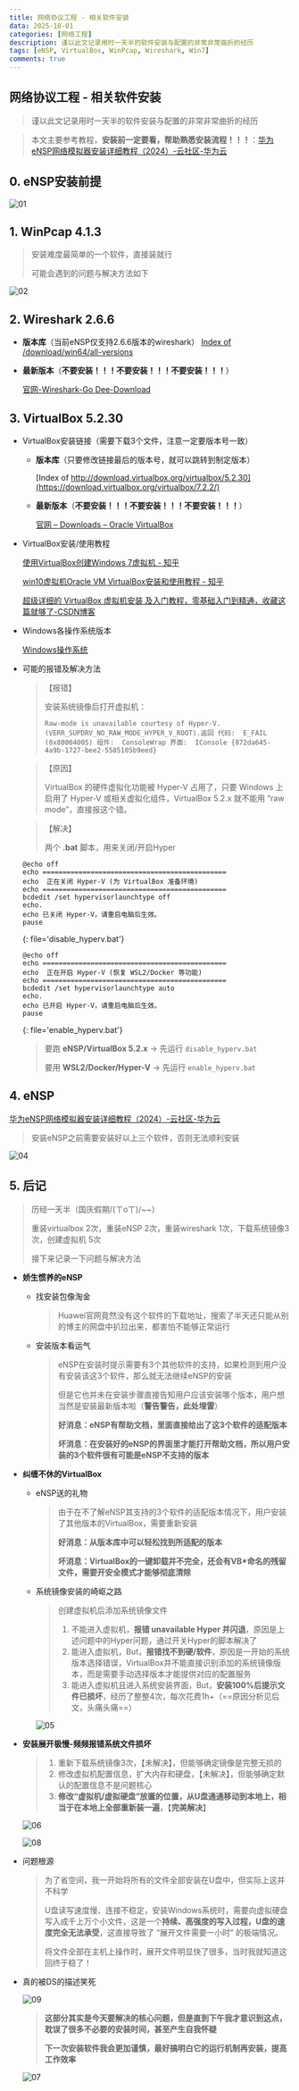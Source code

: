 ```yaml
---
title: 网络协议工程 - 相关软件安装
data: 2025-10-01
categories: [网络工程]
description: 谨以此文记录用时一天半的软件安装与配置的非常非常曲折的经历
tags: [eNSP, VirtualBox, WinPcap, Wireshark, Win7]
comments: true
---
```


## 网络协议工程 - 相关软件安装

> 谨以此文记录用时一天半的软件安装与配置的非常非常曲折的经历

> 本文主要参考教程，**安装前一定要看，帮助熟悉安装流程！！！**：[华为eNSP网络模拟器安装详细教程（2024）-云社区-华为云](https://bbs.huaweicloud.com/blogs/422935)

## 0. eNSP安装前提 

![01](/img/2025-10-01/image01.png)
## 1. WinPcap 4.1.3

> 安装难度最简单的一个软件，直接装就行
>
> 可能会遇到的问题与解决方法如下

![02](/img/2025-10-01/image02.png)

## 2. Wireshark 2.6.6

- **版本库**（当前eNSP仅支持2.6.6版本的wireshark）
[Index of /download/win64/all-versions](https://1.as.dl.wireshark.org/win64/all-versions/)
  
- **最新版本**（**不要安装！！！不要安装！！！不要安装！！！**）

  [官网-Wireshark-Go Dee-Download](https://www.wireshark.org/download.html)

## 3. VirtualBox 5.2.30

- VirtualBox安装链接（需要下载3个文件，注意一定要版本号一致）

  - **版本库**（只要修改链接最后的版本号，就可以跳转到制定版本）

    [Index of http://download.virtualbox.org/virtualbox/5.2.30](https://download.virtualbox.org/virtualbox/7.2.2/)

  - **最新版本**（**不要安装！！！不要安装！！！不要安装！！！**）

    [官网 – Downloads – Oracle VirtualBox](https://www.virtualbox.org/wiki/Downloads)

- VirtualBox安装/使用教程

  [使用VirtualBox创建Windows 7虚拟机 - 知乎](https://zhuanlan.zhihu.com/p/393517485)

  [ win10虚拟机Oracle VM VirtualBox安装和使用教程 - 知乎](https://zhuanlan.zhihu.com/p/111567471)

  [超级详细的 VirtualBox 虚拟机安装 及入门教程，零基础入门到精通，收藏这篇就够了-CSDN博客](https://blog.csdn.net/logic1001/article/details/147259511)

- Windows各操作系统版本

  [Windows操作系统](https://next.itellyou.cn/Original/Index#cbp=Product?ID=6f677346-0a09-43fa-b60d-e878ed7625a0)

- 可能的报错及解决方法

  > 【报错】
  >
  > 安装系统镜像后打开虚拟机：
  >
  > `Raw-mode is unavailable courtesy of Hyper-V. (VERR_SUPDRV_NO_RAW_MODE_HYPER_V_ROOT).返回 代码:  E_FAIL (0x80004005) 组件:  ConsoleWrap 界面:  IConsole {872da645-4a9b-1727-bee2-5585105b9eed}`
  
  > 【原因】
  >
  > VirtualBox 的硬件虚拟化功能被 Hyper-V 占用了，只要 Windows 上启用了 Hyper-V 或相关虚拟化组件，VirtualBox 5.2.x 就不能用 “raw mode”，直接报这个错。
  
  > 【解决】
  >
  > 两个 **.bat** 脚本，用来关闭/开启Hyper
  
  ```
  @echo off 
  echo ==============================================
  echo  正在关闭 Hyper-V (为 VirtualBox 准备环境)
  echo ==============================================
  bcdedit /set hypervisorlaunchtype off
  echo.
  echo 已关闭 Hyper-V，请重启电脑后生效。
  pause
  ```
  {: file='disable_hyperv.bat'}
  
  ```
  @echo off
  echo ==============================================
  echo  正在开启 Hyper-V (恢复 WSL2/Docker 等功能)
  echo ==============================================
  bcdedit /set hypervisorlaunchtype auto
  echo.
  echo 已开启 Hyper-V，请重启电脑后生效。
  pause
  ```
  {: file='enable_hyperv.bat'}
  
  > 要跑 **eNSP/VirtualBox 5.2.x** → 先运行 `disable_hyperv.bat`
  >
  > 要用 **WSL2/Docker/Hyper-V** → 先运行 `enable_hyperv.bat`
  

## 4. eNSP

[华为eNSP网络模拟器安装详细教程（2024）-云社区-华为云](https://bbs.huaweicloud.com/blogs/422935)

> 安装eNSP之前需要安装好以上三个软件，否则无法顺利安装

![04](/img/2025-10-01/image04.png)

## 5. 后记

> 历经一天半（国庆假期/(ㄒoㄒ)/~~）
>
> 重装virtualbox 2次，重装eNSP 2次，重装wireshark 1次，下载系统镜像3次，创建虚拟机 5次
>
> 接下来记录一下问题与解决方法

- **娇生惯养的eNSP**

  - 找安装包像淘金

    > Huawei官网竟然没有这个软件的下载地址，搜索了半天还只能从别的博主的网盘中扒拉出来，都害怕不能够正常运行

  - 安装版本看运气

    > eNSP在安装时提示需要有3个其他软件的支持，如果检测到用户没有安装该这3个软件，那么就无法继续eNSP的安装
    >
    > 但是它也并未在安装步骤直接告知用户应该安装哪个版本，用户想当然是安装最新版本啦（**警告警告，此处埋雷**）
    >
    > **好消息：eNSP有帮助文档，里面直接给出了这3个软件的适配版本**
    >
    > **坏消息：在安装好的eNSP的界面里才能打开帮助文档，所以用户安装的3个软件很有可能是eNSP不支持的版本**

- **纠缠不休的VirtualBox**

  - eNSP送的礼物

    >由于在不了解eNSP其支持的3个软件的适配版本情况下，用户安装了其他版本的VirtualBox，需要重新安装
    >
    >**好消息：从版本库中可以轻松找到所适配的版本**
    >
    >**坏消息：VirtualBox的一键卸载并不完全，还会有VB*命名的残留文件，需要开安全模式才能够彻底清除**

  - 系统镜像安装的崎岖之路

    > 创建虚拟机后添加系统镜像文件
    >
    > 1. 不能进入虚拟机，**报错 unavailable Hyper 并闪退**，原因是上述问题中的Hyper问题，通过开关Hyper的脚本解决了
    > 2. 能进入虚拟机，But，**报错找不到硬/软件**，原因是一开始的系统版本选择错误，VirtualBox并不能直接识别添加的系统镜像版本，而是需要手动选择版本才能提供对应的配置服务
    > 3. 能进入虚拟机且进入系统安装界面，But，**安装100%后提示文件已损坏**，经历了整整4次，每次花费1h+（==原因分析见后文，头痛头痛==）

    ![05](/img/2025-10-01/image05.png)

- **安装展开极慢-频频报错系统文件损坏**

  > 1. 重新下载系统镜像3次，【未解决】，但能够确定镜像是完整无损的
  > 2. 修改虚拟机配置信息，扩大内存和硬盘，【未解决】，但能够确定默认的配置信息不是问题核心
  > 3. **修改“虚拟机/虚拟硬盘”放置的位置，从U盘通通移动到本地上，相当于在本地上全部重新装一遍**，【**完美解决**】

  ![06](/img/2025-10-01/image06.png)

  ![08](/img/2025-10-01/image08.png)

- 问题根源

  > 为了省空间，我一开始将所有的文件全部安装在U盘中，但实际上这并不科学
  >
  > U盘读写速度慢、连接不稳定，安装Windows系统时，需要向虚拟硬盘写入成千上万个小文件，这是一个**持续、高强度的写入过程，U盘的速度完全无法承受**，这直接导致了 “展开文件需要一小时” 的极端情况。
  >
  > 将文件全部在主机上操作时，展开文件明显快了很多，当时我就知道这回终于稳了！

- 真的被DS的描述笑死

  ![09](/img/2025-10-01/image09.png)

  > **这部分其实是今天要解决的核心问题，但是直到下午我才意识到这点，耽误了很多不必要的安装时间，甚至产生自我怀疑**
  >
  > **下一次安装软件我会更加谨慎，最好搞明白它的运行机制再安装，提高工作效率**

  ![07](/img/2025-10-01/image07.png) 


